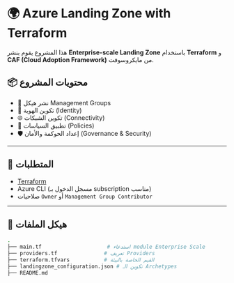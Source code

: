 # 🌍 Azure Landing Zone with Terraform

هذا المشروع يقوم بنشر **Enterprise-scale Landing Zone** باستخدام **Terraform** و **CAF (Cloud Adoption Framework)** من مايكروسوفت.

## 📦 محتويات المشروع

- 🔧 نشر هيكل Management Groups
- 🔐 تكوين الهوية (Identity)
- 🌐 تكوين الشبكات (Connectivity)
- 📜 تطبيق السياسات (Policies)
- 🛡️ إعداد الحوكمة والأمان (Governance & Security)

---

## 🧰 المتطلبات

- [Terraform](https://www.terraform.io/downloads)
- Azure CLI (مسجل الدخول بـ subscription مناسب)
- صلاحيات `Owner` أو `Management Group Contributor`

---

## 📁 هيكل الملفات

```bash
.
├── main.tf                     # استدعاء module Enterprise Scale
├── providers.tf               # تعريف Providers
├── terraform.tfvars           # القيم الخاصة بالبيئة
├── landingzone_configuration.json # تكوين الـ Archetypes
├── README.md
